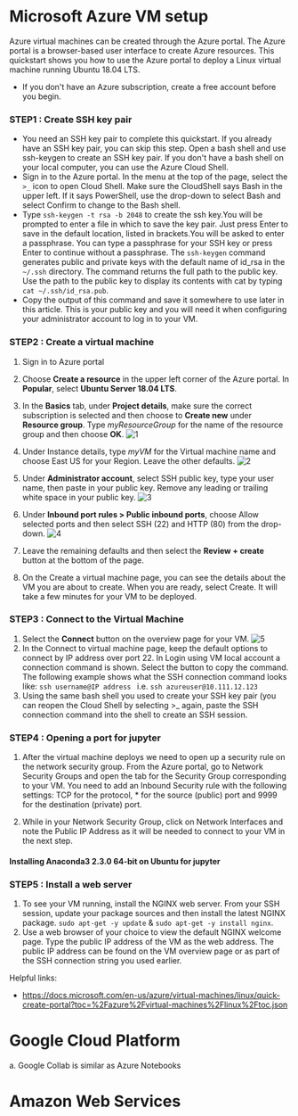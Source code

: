 # Microsoft Azure VM setup 

Azure virtual machines can be created through the Azure portal. The Azure portal is a browser-based user interface to create Azure   resources. This quickstart shows you how to use the Azure portal to deploy a Linux virtual machine running Ubuntu 18.04 LTS. 
 
* If you don't have an Azure subscription, create a free account before you begin.
### STEP1 : Create SSH key pair 
* You need an SSH key pair to complete this quickstart. If you already have an SSH key pair, you can skip this step. Open a bash shell and use ssh-keygen to create an SSH key pair. If you don't have a bash shell on your local computer, you can use the Azure Cloud Shell.
* Sign in to the Azure portal. In the menu at the top of the page, select the ```>_``` icon to open Cloud Shell. Make sure the CloudShell says Bash in the upper left. If it says PowerShell, use the drop-down to select Bash and select Confirm to change to the Bash shell.
* Type ```ssh-keygen -t rsa -b 2048``` to create the ssh key.You will be prompted to enter a file in which to save the key pair. Just press Enter to save in the default location, listed in brackets.You will be asked to enter a passphrase. You can type a passphrase for your SSH key or press Enter to continue without a passphrase.
The ```ssh-keygen``` command generates public and private keys with the default name of id_rsa in the ```~/.ssh``` directory. The command returns the full path to the public key. Use the path to the public key to display its contents with cat by typing ```cat ~/.ssh/id_rsa.pub```. 
* Copy the output of this command and save it somewhere to use later in this article. This is your public key and you will need it when configuring your administrator account to log in to your VM.

### STEP2 : Create a virtual machine
1. Sign in to Azure portal
2. Choose **Create a resource** in the upper left corner of the Azure portal. In **Popular**, select **Ubuntu Server 18.04 LTS**.
3. In the **Basics** tab, under **Project details**, make sure the correct subscription is selected and then choose to **Create new** under **Resource group**. Type *myResourceGroup* for the name of the resource group and then choose **OK**.
![1](https://docs.microsoft.com/en-us/azure/virtual-machines/linux/media/quick-create-portal/project-details.png)
4. Under Instance details, type *myVM* for the Virtual machine name and choose East US for your Region. Leave the other defaults.
![2](https://docs.microsoft.com/en-us/azure/virtual-machines/linux/media/quick-create-portal/instance-details.png)
5. Under **Administrator account**, select SSH public key, type your user name, then paste in your public key. Remove any leading or trailing white space in your public key.
![3](https://docs.microsoft.com/en-us/azure/virtual-machines/linux/media/quick-create-portal/administrator-account.png)
6. Under **Inbound port rules > Public inbound ports**, choose Allow selected ports and then select SSH (22) and HTTP (80) from the drop-down.
![4](https://docs.microsoft.com/en-us/azure/virtual-machines/linux/media/quick-create-portal/inbound-port-rules.png)
7. Leave the remaining defaults and then select the **Review + create** button at the bottom of the page.

8. On the Create a virtual machine page, you can see the details about the VM you are about to create. When you are ready, select Create. It will take a few minutes for your VM to be deployed. 

### STEP3 : Connect to the Virtual Machine
1. Select the **Connect** button on the overview page for your VM.
![5](https://docs.microsoft.com/en-us/azure/virtual-machines/linux/media/quick-create-portal/portal-quick-start-9.png)
2. In the Connect to virtual machine page, keep the default options to connect by IP address over port 22. In Login using VM local account a connection command is shown. Select the button to copy the command. The following example shows what the SSH connection command looks like:    ```ssh username@IP address ``` i.e. ```ssh azureuser@10.111.12.123```
3. Using the same bash shell you used to create your SSH key pair (you can reopen the Cloud Shell by selecting >_ again, paste the SSH connection command into the shell to create an SSH session.

### STEP4 : Opening a port for jupyter
1. After the virtual machine deploys we need to open up a security rule on the network security group. From the Azure portal, go to Network Security Groups and open the tab for the Security Group corresponding to your VM. You need to add an Inbound Security rule with the following settings: TCP for the protocol, * for the source (public) port and 9999 for the destination (private) port.

2. While in your Network Security Group, click on Network Interfaces and note the Public IP Address as it will be needed to connect to your VM in the next step.
#### Installing Anaconda3 2.3.0 64-bit on Ubuntu for jupyter


### STEP5 : Install a web server
1. To see your VM running, install the NGINX web server. From your SSH session, update your package sources and then install the latest NGINX package. ```sudo apt-get -y update```  &  ```sudo apt-get -y install nginx```.
2. Use a web browser of your choice to view the default NGINX welcome page. Type the public IP address of the VM as the web address. The public IP address can be found on the VM overview page or as part of the SSH connection string you used earlier.


Helpful links:
* https://docs.microsoft.com/en-us/azure/virtual-machines/linux/quick-create-portal?toc=%2Fazure%2Fvirtual-machines%2Flinux%2Ftoc.json



# Google Cloud Platform
a.	Google Collab is similar as Azure Notebooks
# Amazon Web Services
